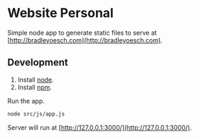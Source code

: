 # Website Personal

Simple node app to generate static files to serve at [http://bradleyoesch.com](http://bradleyoesch.com).

## Development

1. Install [node](https://developer.mozilla.org/en-US/docs/Learn/Server-side/Express_Nodejs/development_environment#installing_node).
1. Install [npm](https://www.npmjs.com/get-npm).

Run the app.
```bash
node src/js/app.js
```

Server will run at [http://127.0.0.1:3000/](http://127.0.0.1:3000/).
